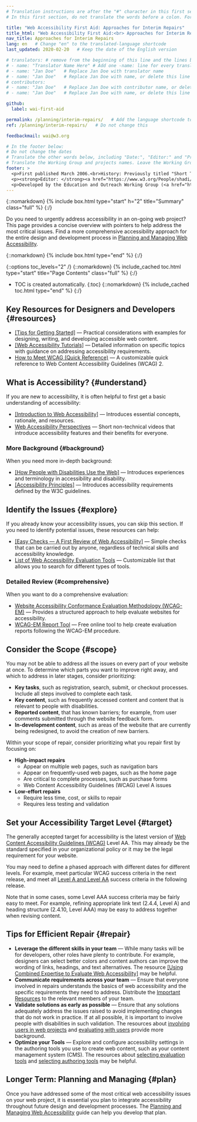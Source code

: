 ```yaml
---
# Translation instructions are after the "#" character in this first section. They are comments that do not show up in the web page. You do not need to translate the instructions after "#".
# In this first section, do not translate the words before a colon. For example, do not translate "title:". Do translate the text after "title:".

title: "Web Accessibility First Aid: Approaches for Interim Repairs"
title_html: "Web Accessibility First Aid:<br> Approaches for Interim Repairs"
nav_title: Approaches for Interim Repairs
lang: en   # Change "en" to the translated-language shortcode
last_updated: 2020-02-20   # Keep the date of the English version

# translators: # remove from the beginning of this line and the lines below: "# " (the hash sign and the space)
# - name: "Translator Name Here" # Add one -name: line for every translator
# - name: "Jan Doe"   # Replace Jan Doe with translator name
# - name: "Jan Doe"   # Replace Jan Doe with name, or delete this line if not multiple translators
# contributors:
# - name: "Jan Doe"   # Replace Jan Doe with contributor name, or delete this line if none
# - name: "Jan Doe"   # Replace Jan Doe with name, or delete this line if not multiple contributors

github:
  label: wai-first-aid

permalink: /planning/interim-repairs/   # Add the language shortcode to the end, with no slash at end, for example: /link/to/page/fr
ref: /planning/interim-repairs/   # Do not change this

feedbackmail: wai@w3.org

# In the footer below:
# Do not change the dates
# Translate the other words below, including "Date:", "Editor:" and "Previous contributors:"
# Translate the Working Group and projects names. Leave the Working Group and projects acronyms in English.
footer: >
  <p>First published March 2006.<br>History: Previously titled "Short Term Website Accessibility Improvements" and "Improving the Accessibility of Your Website".</p>
  <p><strong>Editor: </strong><a href="https://www.w3.org/People/shadi/">Shadi Abou-Zahra</a>. Previous editors: <a href="https://www.w3.org/People/kevin">Kevin White</a> and <a href="https://www.w3.org/People/Shawn/">Shawn Lawton Henry</a>.  Previous contributors: Sharron Rush, Anna Belle Leiserson, Judy Brewer, and <a href="https://www.w3.org/groups/wg/eowg/participants/">EOWG Participants</a>.</p>
  <p>Developed by the Education and Outreach Working Group (<a href="http://www.w3.org/WAI/EO/">EOWG</a>). First developed with support from <a href="https://www.w3.org/WAI/TIES/"><abbr title="Web Accessibility Initiative: Training, Implementation, Education, Support">WAI-TIES</abbr> Project</a>, then updated with support of the <a href="https://www.w3.org/WAI/ACT/"><abbr title="Web Accessibility Initiative - Cooperation Framework for Guidance on Advanced Technologies, Evaluation Methodologies, and Research Agenda Setting to Support eAccessibility">WAI-ACT</abbr> Project</a>, and later the <a href="https://www.w3.org/WAI/DEV/"><abbr>WAI-DEV</abbr> Project</a>.</p>
---
```


{::nomarkdown}
{% include box.html type="start" h="2" title="Summary" class="full" %}
{:/}

Do you need to urgently address accessibility in an on-going web project?
This page provides a concise overview with pointers to help address the most critical issues.
Find a more comprehensive accessibility approach for the entire design and development process in [Planning and Managing Web Accessibility](/planning-and-managing/).

{::nomarkdown}
{% include box.html type="end" %}
{:/}

{::options toc_levels="2" /}
{::nomarkdown}
{% include_cached toc.html type="start" title="Page Contents" class="full" %}
{:/}
- TOC is created automatically.
{:toc}
{::nomarkdown}
{% include_cached toc.html type="end" %}
{:/}

Key Resources for Designers and Developers {#resources}
------------------------------------------

- [[Tips for Getting Started]](/tips/) — Practical considerations with examples for designing, writing, and developing accessible web content.
- [[Web Accessibility Tutorials]](/tutorials/) — Detailed information on specific topics with guidance on addressing accessibility requirements.
- [How to Meet WCAG (Quick Reference)](https://www.w3.org/WAI/WCAG22/quickref/) — A customizable quick reference to Web Content Accessibility Guidelines (WCAG) 2.

What is Accessibility? {#understand}
----------------------

If you are new to accessibility, it is often helpful to first get a basic understanding of accessibility:

- [[Introduction to Web Accessibility]](/fundamentals/accessibility-intro/) — Introduces essential concepts, rationale, and resources.
- [Web Accessibility Perspectives](/perspective-videos/) — Short non-technical videos that introduce accessibility features and their benefits for everyone.

### More Background {#background}

When you need more in-depth background:

- [[How People with Disabilities Use the Web]](/people-use-web/) — Introduces experiences and terminology in accessibility and disability.
- [[Accessibility Principles]](/fundamentals/accessibility-principles/) — Introduces accessibility requirements defined by the W3C guidelines.

Identify the Issues {#explore}
-------------------

If you already know your accessibility issues, you can skip this section. If you need to identify potential issues, these resources can help:

- [[Easy Checks — A First Review of Web Accessibility]](/test-evaluate/preliminary/) — Simple checks that can be carried out by anyone, regardless of technical skills and accessibility knowledge.
- [List of Web Accessibility Evaluation Tools](https://www.w3.org/WAI/ER/tools/) — Customizable list that allows you to search for different types of tools.

### Detailed Review {#comprehensive}

When you want to do a comprehensive evaluation:

- [Website Accessibility Conformance Evaluation Methodology (WCAG-EM)](/test-evaluate/conformance/wcag-em/) — Provides a structured approach to help evaluate websites for accessibility.
- [WCAG-EM Report Tool](https://www.w3.org/WAI/eval/report-tool/) — Free online tool to help create evaluation reports following the WCAG-EM procedure.

Consider the Scope {#scope}
------------------

You may not be able to address all the issues on every part of your website at once. To determine which parts you want to improve right away, and which to address in later stages, consider prioritizing:

- **Key tasks**, such as registration, search, submit, or checkout processes. Include all steps involved to complete each task.
- **Key content**, such as frequently accessed content and content that is relevant to people with disabilities.
- **Reported content**, that has known barriers; for example, from user comments submitted through the website feedback form.
- **In-development content**, such as areas of the website that are currently being redesigned, to avoid the creation of new barriers.

Within your scope of repair, consider prioritizing what you repair first by focusing on:

- **High-impact repairs**
  - Appear on multiple web pages, such as navigation bars
  - Appear on frequently-used web pages, such as the home page
  - Are critical to complete processes, such as purchase forms
  - Web Content Accessibility Guidelines (WCAG) Level A issues
- **Low-effort repairs**
  - Require less time, cost, or skills to repair
  - Requires less testing and validation

Set your Accessibility Target Level {#target}
-----------------------------------

The generally accepted target for accessibility is the latest version of [Web Content Accessibility Guidelines (WCAG)](/standards-guidelines/wcag/) Level AA. This may already be the standard specified in your organizational policy or it may be the legal requirement for your website.

You may need to define a phased approach with different dates for different levels. For example, meet particular WCAG success criteria in the next release, and meet all [Level A and Level AA](https://www.w3.org/WAI/WCAG22/quickref/?currentsidebar=%23col_customize&levels=aaa) success criteria in the following release.

Note that in some cases, some Level AAA success criteria may be fairly easy to meet. For example, refining appropriate link text (2.4.4, Level A) and heading structure (2.4.10, Level AAA) may be easy to address together when revising content.

Tips for Efficient Repair {#repair}
-------------------------

- **Leverage the different skills in your team** — While many tasks will be for developers, other roles have plenty to contribute. For example, designers can select better colors and content authors can improve the wording of links, headings, and text alternatives. The resource [[Using Combined Expertise to Evaluate Web Accessibility]](/test-evaluate/combined-expertise/) may be helpful.
- **Communicate requirements across your team** — Ensure that everyone involved in repairs understands the basics of web accessibility and the specific requirements they need to address. Distribute the [Important Resources](#resources) to the relevant members of your team.
- **Validate solutions as early as possible** — Ensure that any solutions adequately address the issues raised to avoid implementing changes that do not work in practice. If at all possible, it is important to involve people with disabilities in such validation. The resources about [involving users in web projects](/planning/involving-users/) and [evaluating with users](/test-evaluate/involving-users/) provide more background.
- **Optimize your Tools** — Explore and configure accessibility settings in the authoring tools you use to create web content, such as your content management system (CMS). The resources about [selecting evaluation tools](/test-evaluate/tools/selecting/) and [selecting authoring tools](https://www.w3.org/WAI/impl/software) may be helpful.

Longer Term: Planning and Managing {#plan}
----------------------------------

Once you have addressed some of the most critical web accessibility issues on your web project, it is essential you plan to integrate accessibility throughout future design and development processes. The [Planning and Managing Web Accessibility](/planning-and-managing/) guide can help you develop that plan.
